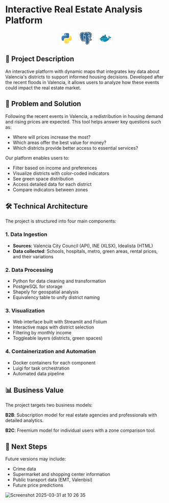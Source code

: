 # Interactive Real Estate Analysis Platform

<div align="center">
  <img src="https://raw.githubusercontent.com/devicons/devicon/master/icons/python/python-original.svg" height="40" alt="python" />
  <img width="12" />
  <img src="https://raw.githubusercontent.com/devicons/devicon/master/icons/postgresql/postgresql-original.svg" height="40" alt="postgresql" />
  <img width="12" />
  <img src="https://raw.githubusercontent.com/devicons/devicon/master/icons/docker/docker-original.svg" height="40" alt="docker" />
</div>

## 📌 Project Description

An interactive platform with dynamic maps that integrates key data about Valencia's districts to support informed housing decisions. Developed after the recent floods in Valencia, it allows users to analyze how these events could impact the real estate market.

## 🎯 Problem and Solution

Following the recent events in Valencia, a redistribution in housing demand and rising prices are expected. This tool helps answer key questions such as:
- Where will prices increase the most?
- Which areas offer the best value for money?
- Which districts provide better access to essential services?

Our platform enables users to:
- Filter based on income and preferences
- Visualize districts with color-coded indicators
- See green space distribution
- Access detailed data for each district
- Compare indicators between zones

## 🛠️ Technical Architecture

The project is structured into four main components:

### 1. Data Ingestion
- **Sources**: Valencia City Council (API), INE (XLSX), Idealista (HTML)
- **Data collected**: Schools, hospitals, metro, green areas, rental prices, and their variations

### 2. Data Processing
- Python for data cleaning and transformation
- PostgreSQL for storage
- Shapely for geospatial analysis
- Equivalency table to unify district naming

### 3. Visualization
- Web interface built with Streamlit and Folium
- Interactive maps with district selection
- Filtering by monthly income
- Toggleable layers (districts, green spaces)

### 4. Containerization and Automation
- Docker containers for each component
- Luigi for task orchestration
- Automated data pipeline

## 📊 Business Value

The project targets two business models:

**B2B**: Subscription model for real estate agencies and professionals with detailed analytics.

**B2C**: Freemium model for individual users with a zone comparison tool.

## 🚀 Next Steps

Future versions may include:
- Crime data
- Supermarket and shopping center information
- Public transport data (EMT, Valenbisi)
- Future price predictions

<img width="755" alt="Screenshot 2025-03-31 at 10 26 35" src="https://github.com/user-attachments/assets/f45dae75-9ed6-45a1-8b48-b22ce25315b8" />


